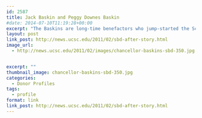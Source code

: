 ```yaml
---
id: 2587
title: Jack Baskin and Peggy Downes Baskin
#date: 2014-07-10T11:19:28+00:00
excerpt: "The Baskins are long-time benefactors who jump-started the School of Engineering and support the Humanities. Since 1983, Jack Baskin's gifts to the Baskin School of Engineering total nearly $7 million. The Peggy Downes Baskin Humanities Endowment for Interdisciplinary Ethics honors her longtime interest in ethical issues across the academic spectrum."
layout: post
link_post: http://news.ucsc.edu/2011/02/sbd-after-story.html
image_url:
  - http://news.ucsc.edu/2011/02/images/chancellor-baskins-sbd-350.jpg


excerpt: ""
thumbnail_image: chancellor-baskins-sbd-350.jpg
categories:
  - Donor Profiles
tags:
  - profile
format: link
link_post: http://news.ucsc.edu/2011/02/sbd-after-story.html
---
```


